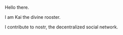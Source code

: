 Hello there.

I am Kai the divine rooster.

I contribute to nostr, the decentralized social network.
